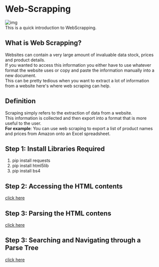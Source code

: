 # Web-Scrapping
![img](https://www.google.com/url?sa=i&url=https%3A%2F%2Froboticsandautomationnews.com%2F2020%2F04%2F06%2Fessential-legal-issues-associated-with-web-scraping%2F31501%2F&psig=AOvVaw3h-2hHb1Gp089REFZgjMQk&ust=1627385529391000&source=images&cd=vfe&ved=0CAcQjRxqFwoTCJjp2_HRgPICFQAAAAAdAAAAABAD)</br>
This is a quick introduction to WebScrapping.

## What is Web Scrapping?
Websites can contain a very large amount of invaluable data stock, prices and product
details. </br>
If you wanted to access this information you either have to use whatever format the website uses or copy and paste the information manually into a new document.</br>
This can be pretty tedious when you want to extract a lot of information from a website here's where web scraping can help. </br>


## Definition
Scraping simply refers to the extraction of data from a website.</br>
This information is collected and then export into a format that is more useful to the user.</br>
<b>For example</b>: You can use web scraping to export a list of product names and prices from Amazon onto an Excel spreadsheet. </br>

## Step 1: Install Libraries Required
1. pip install requests
2. pip install html5lib
3. pip install bs4

## Step 2: Accessing the HTML contents
[click here](https://github.com/akshatprogrammer/Web-Scrapping/blob/main/webScrap1.py)

## Step 3: Parsing the HTML contens
[click here](https://github.com/akshatprogrammer/Web-Scrapping/blob/main/webScrap2.py)

## Step 3: Searching and Navigating through a Parse Tree
[click here](https://github.com/akshatprogrammer/Web-Scrapping/blob/main/webScrap3.py)
